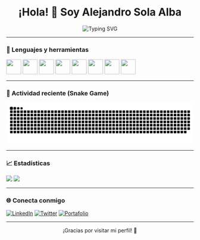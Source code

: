 <h1 align="center">¡Hola! 👋 Soy Alejandro Sola Alba</h1>

<p align="center">
  <img src="https://readme-typing-svg.herokuapp.com?font=Fira+Code&pause=1000&center=true&vCenter=true&width=435&lines=Desarrollador+Fullstack;Amante+de+la+tecnolog%C3%ADa;Siempre+aprendiendo+nuevas+cosas" alt="Typing SVG" />
</p>

---

### 🔧 Lenguajes y herramientas

<p align="left">
  <img src="https://cdn.jsdelivr.net/gh/devicons/devicon/icons/javascript/javascript-original.svg" width="40" height="40"/>
  <img src="https://cdn.jsdelivr.net/gh/devicons/devicon/icons/java/java-original.svg" width="40" height="40"/>
  <img src="https://cdn.jsdelivr.net/gh/devicons/devicon/icons/html5/html5-original.svg" width="40" height="40"/>
  <img src="https://cdn.jsdelivr.net/gh/devicons/devicon/icons/css3/css3-original.svg" width="40" height="40"/>
  <img src="https://cdn.jsdelivr.net/gh/devicons/devicon/icons/react/react-original.svg" width="40" height="40"/>
  <img src="https://cdn.jsdelivr.net/gh/devicons/devicon/icons/c/c-original.svg" width="40" height="40"/>
  <img src="https://cdn.jsdelivr.net/gh/devicons/devicon/icons/python/python-original.svg" width="40" height="40"/>
  <img src="https://cdn.jsdelivr.net/gh/devicons/devicon/icons/mysql/mysql-original.svg" width="40" height="40"/>
</p>


---

### 🐍 Actividad reciente (Snake Game)

<picture>
  <source media="(prefers-color-scheme: dark)" srcset="https://raw.githubusercontent.com/AlexSolaAlba/AlexSolaAlba/output/github-snake-dark.svg" />
  <source media="(prefers-color-scheme: light)" srcset="https://raw.githubusercontent.com/AlexSolaAlba/AlexSolaAlba/output/github-snake.svg" />
  <img alt="github-snake" src="https://raw.githubusercontent.com/AlexSolaAlba/AlexSolaAlba/output/github-snake.svg" />
</picture>

---

### 📈 Estadísticas

<p align="left">
  <img height="180em" src="https://github-readme-stats.vercel.app/api?username=AlexSolaAlba&show_icons=true&theme=tokyonight" />
  <img height="180em" src="https://github-readme-stats.vercel.app/api/top-langs/?username=AlexSolaAlba&layout=compact&theme=tokyonight" />
</p>

---

### 🌐 Conecta conmigo

[![LinkedIn](https://img.shields.io/badge/LinkedIn-blue?logo=linkedin&style=for-the-badge)](https://linkedin.com/in/TU_USUARIO)
[![Twitter](https://img.shields.io/badge/Twitter-1DA1F2?logo=twitter&style=for-the-badge)](https://twitter.com/TU_USUARIO)
[![Portafolio](https://img.shields.io/badge/Portafolio-Web?logo=google-chrome&style=for-the-badge)](https://tusitio.com)

---

<p align="center">¡Gracias por visitar mi perfil! 🚀</p>

